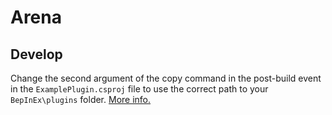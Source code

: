 # Arena

## Develop

Change the second argument of the copy command in the post-build event in the `ExamplePlugin.csproj` file to use the correct path to your `BepInEx\plugins` folder. [More info.](https://github.com/risk-of-thunder/R2Wiki/wiki/Build-Events#copy-output-dll=)
